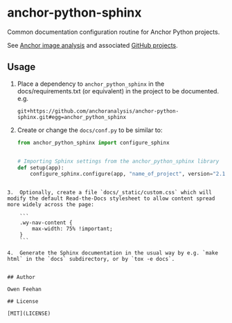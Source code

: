#  anchor-python-sphinx

Common documentation configuration routine for Anchor Python projects.

See [Anchor image analysis](https://www.anchoranalysis.org/) and associated [GitHub projects](https://github.com/anchoranalysis/).

## Usage

1.	Place a dependency to `anchor_python_sphinx` in the docs/requirements.txt (or equivalent) in the project to    be documented. e.g.

	```
	git+https://github.com/anchoranalysis/anchor-python-sphinx.git#egg=anchor_python_sphinx
	```

2.	Create or change the `docs/conf.py` to be similar to:

	```python
	from anchor_python_sphinx import configure_sphinx
	
	
	# Importing Sphinx settings from the anchor_python_sphinx library
	def setup(app):
	    configure_sphinx.configure(app, "name_of_project", version="2.1", author="John Doe")
```

3.	Optionally, create a file `docs/_static/custom.css` which will modify the default Read-the-Docs stylesheet to allow content spread more widely across the page:
	
	```
	.wy-nav-content {
	    max-width: 75% !important;
	}
	```

4.	Generate the Sphinx documentation in the usual way by e.g. `make html` in the `docs` subdirectory, or by `tox -e docs`.


## Author

Owen Feehan

## License

[MIT](LICENSE)
